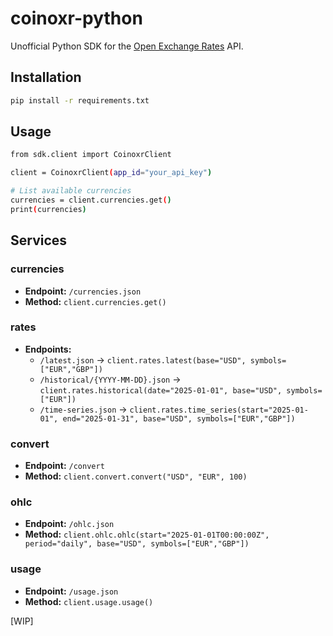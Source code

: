 # coinoxr-python

Unofficial Python SDK for the [Open Exchange Rates](https://openexchangerates.org/) API.

## Installation

```bash
pip install -r requirements.txt
```

## Usage

```bash
from sdk.client import CoinoxrClient

client = CoinoxrClient(app_id="your_api_key")

# List available currencies
currencies = client.currencies.get()
print(currencies)
```

## Services

### currencies
- **Endpoint:** `/currencies.json`  
- **Method:** `client.currencies.get()`

### rates
- **Endpoints:**
  - `/latest.json` → `client.rates.latest(base="USD", symbols=["EUR","GBP"])`
  - `/historical/{YYYY-MM-DD}.json` → `client.rates.historical(date="2025-01-01", base="USD", symbols=["EUR"])`
  - `/time-series.json` → `client.rates.time_series(start="2025-01-01", end="2025-01-31", base="USD", symbols=["EUR","GBP"])`

### convert
- **Endpoint:** `/convert`  
- **Method:** `client.convert.convert("USD", "EUR", 100)`  

### ohlc
- **Endpoint:** `/ohlc.json`  
- **Method:** `client.ohlc.ohlc(start="2025-01-01T00:00:00Z", period="daily", base="USD", symbols=["EUR","GBP"])`  

### usage
- **Endpoint:** `/usage.json`  
- **Method:** `client.usage.usage()`  


[WIP]